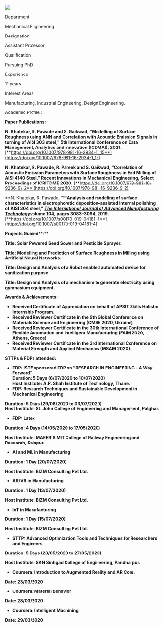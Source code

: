 [![](/sites/default/files/styles/faculty_images/public/2019-12/nikhil.png?itok=UVprXrrE)](/sites/default/files/2019-12/nikhil.png)

Department

Mechanical Engineering

Designation

Assistant Professor

Qualification

Pursuing PhD

Experience

11 years

Interest Areas

Manufacturing, Industrial Engineering, Design Engineering.

Academic Profile :

**Paper Publications:**

**N. Khatekar, R. Pawade and S. Gaikwad, "Modelling of Surface Roughness using ANN and Correlation with Acoustic Emission Signals in turning of AISI 303 steel," 5th International Conference on Data Management, Analytics and Innovation (ICDMAI), 2021.** [**https://doi.org/10.1007/978-981-16-2934-1\_15**](https://doi.org/10.1007/978-981-16-2934-1_15)

**N. Khatekar, R. Pawade, R. Pareek and S. Gaikwad, “Correlation of Acoustic Emission Parameters with Surface Roughness in End Milling of AISI 4140 Steel,” Recent Innovations in Mechanical Engineering, Select Proceedings of ICRITDME 2020.** [**https://doi.org/10.1007/978-981-16-9236-9\_2**](https://doi.org/10.1007/978-981-16-9236-9_2)

**N. Khatekar, R. Pawade, “****Analysis and modeling of surface characteristics in electrophoretic deposition–assisted internal polishing of AISI 304 steel,”** [***The International Journal of Advanced Manufacturing Technology***](https://link.springer.com/journal/170)**volume 104, pages 3083–3094, 2019.** [**https://doi.org/10.1007/s00170-019-04181-4**](https://doi.org/10.1007/s00170-019-04181-4)

**Projects Guided****:**

**Title: Solar Powered Seed Sower and Pesticide Sprayer.**

**Title: Modelling and Prediction of Surface Roughness in Milling using Artificial Neural Networks.**

**Title: Design and Analysis of a Robot enabled automated device for sanitization purpose.**

**Title: Design and Analysis of a mechanism to generate electricity using gymnasium equipment.**

**Awards & Achievements:**

* **Received Certificate of Appreciation on behalf of APSIT Skills Holistic Internship Program.**
* **Received Reviewer Certificate in the 9th Global Conference on Materials Science and Engineering (CMSE 2020, Ukraine)**
* **Received Reviewer Certificate in the 30th International Conference of Flexible Automation and Intelligent Manufacturing (FAIM 2020, Athens, Greece)**
* **Received Reviewer Certificate in the 3rd International Conference on Material Strength and Applied Mechanics (MSAM 2020).**

**STTPs & FDPs attended:**

* **FDP: ISTE sponsored FDP on "RESEARCH IN ENGINEERING - A Way Forward"  
  Duration: 5 Days (6/07/2020 to 10/07/2020)  
  Host Institute: A.P. Shah Institute of Technology, Thane.**
* **FDP: Research Techniques and Sustainable Development in Mechanical Engineering**

**Duration: 5 Days (29/06/2020 to 03/07/2020)  
Host Institute: St. John College of Engineering and Management, Palghar.**

* **FDP: Latex**

**Duration: 4 Days (14/05/2020 to 17/05/2020)**

**Host Institute: MAEER’S MIT College of Railway Engineering and Research, Solapur.**

* **AI and ML in Manufacturing**

**Duration: 1 Day (20/07/2020)**

**Host Institute: BIZM Consulting Pvt Ltd.**

* **AR/VR in Manufacturing**

**Duration: 1 Day (13/07/2020)**

**Host Institute: BIZM Consulting Pvt Ltd.**

* **IoT in Manufacturing**

**Duration: 1 Day (15/07/2020)**

**Host Institute: BIZM Consulting Pvt Ltd.**

* **STTP: Advanced Optimization Tools and Techniques for Researchers and Engineers**

**Duration: 5 Days (23/05/2020 to 27/05/2020)**

**Host Institute: SKN Sinhgad College of Engineering, Pandharpur.**

* **Coursera: Introduction to Augmented Reality and AR Core.**

**Date: 23/03/2020**

* **Coursera: Material Behavior**

**Date: 28/03/2020**

* **Coursera: Intelligent Machining**

**Date: 29/03/2020**
